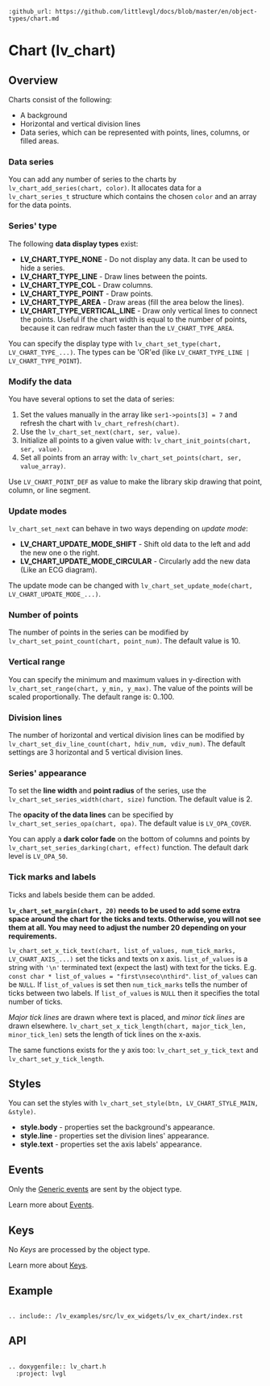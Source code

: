 ```eval_rst
:github_url: https://github.com/littlevgl/docs/blob/master/en/object-types/chart.md
```
# Chart (lv_chart)

## Overview

Charts consist of the following:

* A background
* Horizontal and vertical division lines
* Data series, which can be represented with points, lines, columns, or filled areas.

### Data series
You can add any number of series to the charts by `lv_chart_add_series(chart, color)`.
It allocates data for a `lv_chart_series_t` structure which contains the chosen `color` and an array for the data points.

### Series' type
The following **data display types** exist:

- **LV_CHART_TYPE_NONE** - Do not display any data. It can be used to hide a series.
- **LV_CHART_TYPE_LINE** - Draw lines between the points.
- **LV_CHART_TYPE_COL** - Draw columns.
- **LV_CHART_TYPE_POINT** - Draw points.
- **LV_CHART_TYPE_AREA** - Draw areas (fill the area below the lines).
- **LV_CHART_TYPE_VERTICAL_LINE** - Draw only vertical lines to connect the points. Useful if the chart width is equal to the number of points, because it can redraw much faster than the `LV_CHART_TYPE_AREA`.

You can specify the display type with `lv_chart_set_type(chart, LV_CHART_TYPE_...)`. The types can be 'OR'ed (like `LV_CHART_TYPE_LINE | LV_CHART_TYPE_POINT`).

### Modify the data
You have several options to set the data of series:
1. Set the values manually in the array like `ser1->points[3] = 7` and refresh the chart with `lv_chart_refresh(chart)`.
2. Use the `lv_chart_set_next(chart, ser, value)`.
3. Initialize all points to a given value with: `lv_chart_init_points(chart, ser, value)`.
4. Set all points from an array with: `lv_chart_set_points(chart, ser, value_array)`.

Use `LV_CHART_POINT_DEF` as value to make the library skip drawing that point, column, or line segment.

### Update modes
`lv_chart_set_next` can behave in two ways depending on *update mode*:
- **LV_CHART_UPDATE_MODE_SHIFT** - Shift old data to the left and add the new one o the right.
- **LV_CHART_UPDATE_MODE_CIRCULAR** - Circularly add the new data (Like an ECG diagram).

The update mode can be changed with `lv_chart_set_update_mode(chart, LV_CHART_UPDATE_MODE_...)`.

### Number of points
The number of points in the series can be modified by `lv_chart_set_point_count(chart, point_num)`. The default value is 10.

### Vertical range
You can specify the minimum and maximum values in y-direction with `lv_chart_set_range(chart, y_min, y_max)`. The value of the points will be scaled proportionally. The default range is: 0..100.

### Division lines
The number of horizontal and vertical division lines can be modified by `lv_chart_set_div_line_count(chart, hdiv_num, vdiv_num)`. The default settings are 3 horizontal and 5 vertical division lines.

### Series' appearance
To set the **line width** and **point radius** of the series, use the `lv_chart_set_series_width(chart, size)` function. The default value is 2.

The **opacity of the data lines** can be specified by `lv_chart_set_series_opa(chart, opa)`. The default value is `LV_OPA_COVER`.

You can apply a **dark color fade** on the bottom of columns and points by `lv_chart_set_series_darking(chart, effect)` function. The default dark level is `LV_OPA_50`.


### Tick marks and labels
Ticks and labels beside them can be added.

**`lv_chart_set_margin(chart, 20)` needs to be used to add some extra space around the chart for the ticks and texts. Otherwise, you will not see them at all. You may need to adjust the number 20 depending on your requirements.**

`lv_chart_set_x_tick_text(chart, list_of_values, num_tick_marks, LV_CHART_AXIS_...)` set the ticks and texts on x axis.
`list_of_values` is a string with `'\n'` terminated text (expect the last) with text for the ticks. E.g. `const char * list_of_values = "first\nseco\nthird"`. `list_of_values` can be `NULL`.
If `list_of_values` is set then `num_tick_marks` tells the number of ticks between two labels.  If `list_of_values` is `NULL` then it specifies the total number of ticks.

*Major tick lines* are drawn where text is placed, and *minor tick lines* are drawn elsewhere. `lv_chart_set_x_tick_length(chart, major_tick_len, minor_tick_len)` sets the length of tick lines on the x-axis.

The same functions exists for the y axis too: `lv_chart_set_y_tick_text` and `lv_chart_set_y_tick_length`.

## Styles
You can set the styles with `lv_chart_set_style(btn, LV_CHART_STYLE_MAIN, &style)`.
- **style.body** - properties set the background's appearance.
- **style.line** - properties set the division lines' appearance.
- **style.text** - properties set the axis labels' appearance.


## Events
Only the [Generic events](/overview/event.html#generic-events) are sent by the object type.

Learn more about [Events](/overview/event).

## Keys
No *Keys* are processed by the object type.

Learn more about [Keys](/overview/indev).

## Example

```eval_rst

.. include:: /lv_examples/src/lv_ex_widgets/lv_ex_chart/index.rst

```

## API

```eval_rst

.. doxygenfile:: lv_chart.h
  :project: lvgl

```
